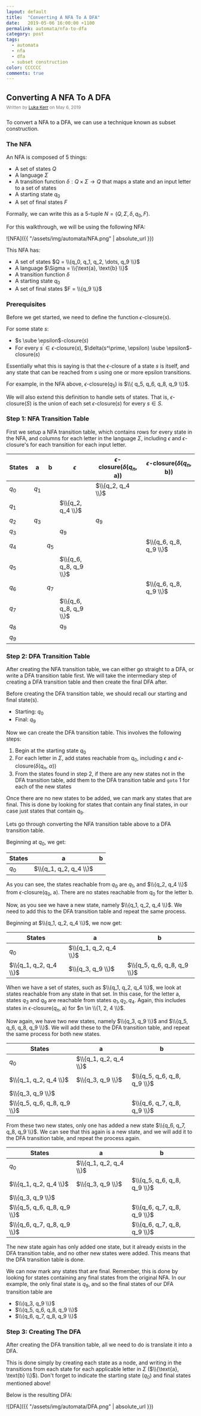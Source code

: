 ```yaml
---
layout: default
title:  "Converting A NFA To A DFA"
date:   2019-05-06 16:00:00 +1100
permalink: automata/nfa-to-dfa
category: post
tags:
  - automata
  - nfa
  - dfa
  - subset construction
color: CCCCCC
comments: true
---
```


## Converting A NFA To A DFA

<small style="color: #777; top: -10px; position: relative">
  Written by <a href="https://github.com/lukakerr">Luka Kerr</a> on May 6, 2019
</small>

To convert a NFA to a DFA, we can use a technique known as subset construction.

### The NFA

An NFA is composed of 5 things:

- A set of states $Q$
- A language $\Sigma$
- A transition function $\delta : Q \times \Sigma \to Q$ that maps a state and an input letter to a set of states
- A starting state $q_0$
- A set of final states $F$

Formally, we can write this as a 5-tuple $N = (Q, \Sigma, \delta, q_0, F)$.

For this walkthrough, we will be using the following NFA:

![NFA]({{ "/assets/img/automata/NFA.png" | absolute_url }})

This NFA has:

- A set of states $Q = \\{q_0, q_1, q_2, \dots, q_9 \\}$
- A language $\Sigma = \\{\text{a}, \text{b} \\}$
- A transition function $\delta$
- A starting state $q_0$
- A set of final states $F = \\{q_9 \\}$

### Prerequisites

Before we get started, we need to define the function $\epsilon$-closure($s$).

For some state $s$:

- $s \sube \epsilon$-closure($s$)
- For every $s^\prime \in \epsilon$-closure($s$), $\delta(s^\prime, \epsilon) \sube \epsilon$-closure($s$)

Essentially what this is saying is that the $\epsilon$-closure of a state $s$ is itself, and any state that can be reached from $s$ using one or more epsilon transitions.

For example, in the NFA above, $\epsilon$-closure($q_5$) is $\\{ q_5, q_6, q_8, q_9 \\}$.

We will also extend this definition to handle sets of states. That is, $\epsilon$-closure($S$) is the union of each set $\epsilon$-closure($s$) for every $s \in S$.

### Step 1: NFA Transition Table

First we setup a NFA transition table, which contains rows for every state in the NFA, and columns for each letter in the language $\Sigma$, including $\epsilon$ and $\epsilon$-closure's for each transition for each input letter.

| States | a     | b     | $\epsilon$             | $\epsilon$-closure($\delta$($q_n$, a)) | $\epsilon$-closure($\delta$($q_n$, b)) |
| ------ | ----- | ----- | ---------------------- | -------------------------------------- | -------------------------------------- |
| $q_0$  | $q_1$ |       |                        | $\\{q_2, q_4 \\}$                      |                                        |
| $q_1$  |       |       | $\\{q_2, q_4 \\}$      |                                        |                                        |
| $q_2$  | $q_3$ |       |                        | $q_9$                                  |                                        |
| $q_3$  |       |       | $q_9$                  |                                        |                                        |
| $q_4$  |       | $q_5$ |                        |                                        | $\\{q_6, q_8, q_9 \\}$                 |
| $q_5$  |       |       | $\\{q_6, q_8, q_9 \\}$ |                                        |                                        |
| $q_6$  |       | $q_7$ |                        |                                        | $\\{q_6, q_8, q_9 \\}$                 |
| $q_7$  |       |       | $\\{q_6, q_8, q_9 \\}$ |                                        |                                        |
| $q_8$  |       |       | $q_9$                  |                                        |                                        |
| $q_9$  |       |       |                        |                                        |                                        |

### Step 2: DFA Transition Table

After creating the NFA transition table, we can either go straight to a DFA, or write a DFA transition table first. We will take the intermediary step of creating a DFA transition table and then create the final DFA after.

Before creating the DFA transition table, we should recall our starting and final state(s).

- Starting: $q_0$
- Final: $q_9$

Now we can create the DFA transition table. This involves the following steps:

1. Begin at the starting state $q_0$
2. For each letter in $\Sigma$, add states reachable from $q_0$, including $\epsilon$ and $\epsilon$-closure($\delta$($q_n$, $\alpha$))
3. From the states found in step 2, if there are any new states not in the DFA transition table, add them to the DFA transition table and `goto` 1 for each of the new states

Once there are no new states to be added, we can mark any states that are final. This is done by looking for states that contain any final states, in our case just states that contain $q_9$.

Lets go through converting the NFA transition table above to a DFA transition table.

Beginning at $q_0$, we get:

| States | a                      | b    |
| ------ | ---------------------- | ---- |
| $q_0$  | $\\{q_1, q_2, q_4 \\}$ |      |

As you can see, the states reachable from $q_0$ are $q_1$, and $\\{q_2, q_4 \\}$ from $\epsilon$-closure($q_0$, a). There are no states reachable from $q_0$ for the letter b.

Now, as you see we have a new state, namely $\\{q_1, q_2, q_4 \\}$. We need to add this to the DFA transition table and repeat the same process.

Beginning at $\\{q_1, q_2, q_4 \\}$, we now get:

| States                 | a                      | b                           |
| ---------------------- | ---------------------- | --------------------------- |
| $q_0$                  | $\\{q_1, q_2, q_4 \\}$ |                             |
| $\\{q_1, q_2, q_4 \\}$ | $\\{q_3, q_9 \\}$      | $\\{q_5, q_6, q_8, q_9 \\}$ |

When we have a set of states, such as $\\{q_1, q_2, q_4 \\}$, we look at states reachable from any state in that set. In this case, for the letter a, states $q_3$ and $q_9$ are reachable from states $q_1, q_2, q_4$. Again, this includes states in $\epsilon$-closure($q_n$, a) for $n \in \\{1, 2, 4 \\}$.

Now again, we have two new states, namely $\\{q_3, q_9 \\}$ and $\\{q_5, q_6, q_8, q_9 \\}$. We will add these to the DFA transition table, and repeat the same process for both new states.

| States                      | a                      | b                           |
| --------------------------- | ---------------------- | --------------------------- |
| $q_0$                       | $\\{q_1, q_2, q_4 \\}$ |                             |
| $\\{q_1, q_2, q_4 \\}$      | $\\{q_3, q_9 \\}$      | $\\{q_5, q_6, q_8, q_9 \\}$ |
| $\\{q_3, q_9 \\}$           |                        |                             |
| $\\{q_5, q_6, q_8, q_9 \\}$ |                        | $\\{q_6, q_7, q_8, q_9 \\}$ |

From these two new states, only one has added a new state $\\{q_6, q_7, q_8, q_9 \\}$. We can see that this again is a new state, and we will add it to the DFA transition table, and repeat the process again.

| States                      | a                      | b                           |
| --------------------------- | ---------------------- | --------------------------- |
| $q_0$                       | $\\{q_1, q_2, q_4 \\}$ |                             |
| $\\{q_1, q_2, q_4 \\}$      | $\\{q_3, q_9 \\}$      | $\\{q_5, q_6, q_8, q_9 \\}$ |
| $\\{q_3, q_9 \\}$           |                        |                             |
| $\\{q_5, q_6, q_8, q_9 \\}$ |                        | $\\{q_6, q_7, q_8, q_9 \\}$ |
| $\\{q_6, q_7, q_8, q_9 \\}$ |                        | $\\{q_6, q_7, q_8, q_9 \\}$ |

The new state again has only added one state, but it already exists in the DFA transition table, and no other new states were added. This means that the DFA transition table is done.

We can now mark any states that are final. Remember, this is done by looking for states containing any final states from the original NFA. In our example, the only final state is $q_9$, and so the final states of our DFA transition table are

- $\\{q_3, q_9 \\}$
- $\\{q_5, q_6, q_8, q_9 \\}$
- $\\{q_6, q_7, q_8, q_9 \\}$

### Step 3: Creating The DFA

After creating the DFA transition table, all we need to do is translate it into a DFA.

This is done simply by creating each state as a node, and writing in the transitions from each state for each applicable letter in $\Sigma$ ($\\{\text{a}, \text{b} \\}$). Don't forget to indicate the starting state ($q_0$) and final states mentioned above!

Below is the resulting DFA:

![DFA]({{ "/assets/img/automata/DFA.png" | absolute_url }})

